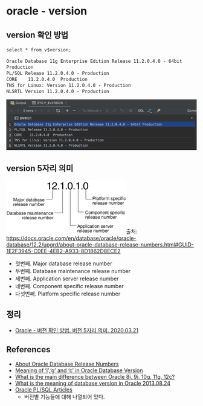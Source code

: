 # oracle - version

## version 확인 방법
```
select * from v$version;
```

```
Oracle Database 11g Enterprise Edition Release 11.2.0.4.0 - 64bit Production
PL/SQL Release 11.2.0.4.0 - Production
CORE	11.2.0.4.0	Production
TNS for Linux: Version 11.2.0.4.0 - Production
NLSRTL Version 11.2.0.4.0 - Production
```
![](oracle_version.png)

## version 5자리 의미
![](oracle_version_5.png)출처: https://docs.oracle.com/en/database/oracle/oracle-database/12.2/upgrd/about-oracle-database-release-numbers.html#GUID-1E2F3945-C0EE-4EB2-A933-8D1862D8ECE2

* 첫번째. Major database release number
* 두번째. Database maintenance release number
* 세번째. Application server release number
* 네번째. Component specific release number
* 다섯번째. Platform specific release number

## 정리
* [Oracle - 버전 확인 방법. 버전 5자리 의미. 2020.03.21](https://junho85.pe.kr/1480)

## References
* [About Oracle Database Release Numbers](https://docs.oracle.com/en/database/oracle/oracle-database/12.2/upgrd/about-oracle-database-release-numbers.html#GUID-1E2F3945-C0EE-4EB2-A933-8D1862D8ECE2)
* [Meaning of ‘i’,‘g’ and ‘c’ in Oracle Database Version](https://www.linkedin.com/pulse/meaning-ig-c-oracle-database-version-piyush-prakash)
* [What is the main difference between Oracle 8i, 9i, 10g, 11g, 12c?](https://www.quora.com/What-is-the-main-difference-between-Oracle-8i-9i-10g-11g-12c)
* [What is the meaning of database version in Oracle 2013.08.24](http://markstutpnt.blogspot.com/2013/08/what-is-meaning-of-database-version-in.html)
* [Oracle PL/SQL Articles](https://oracle-base.com/articles/plsql/articles-plsql)
  * 버전별 기능들에 대해 나열되어 있다.
